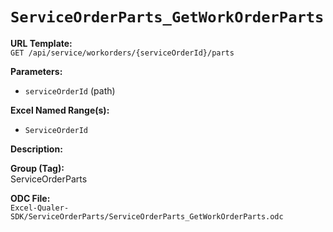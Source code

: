 # `ServiceOrderParts_GetWorkOrderParts`

**URL Template:**  
`GET /api/service/workorders/{serviceOrderId}/parts`

**Parameters:**  
- `serviceOrderId` (path)

**Excel Named Range(s):**  
- `ServiceOrderId`

**Description:**  


**Group (Tag):**  
ServiceOrderParts

**ODC File:**  
`Excel-Qualer-SDK/ServiceOrderParts/ServiceOrderParts_GetWorkOrderParts.odc`
